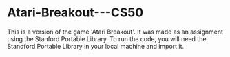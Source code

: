 # Atari-Breakout---CS50
This is a version of the game 'Atari Breakout'. It was made as an assignment using the Stanford Portable Library.
To run the code, you will need the Standford Portable Library in your local machine and import it.
